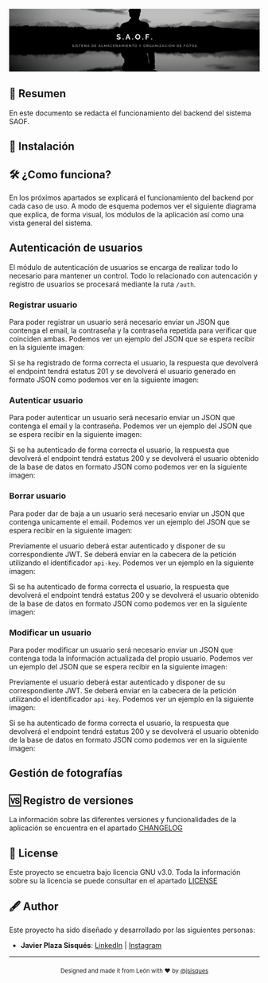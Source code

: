 ![Banner](https://github.com/S-A-O-F/SAOF-Backend/blob/master/resources/img/SaofBanner.png)

## 📖 Resumen
En este documento se redacta el funcionamiento del backend del sistema SAOF. 

## 🔨 Instalación

## 🛠 ¿Como funciona?
En los próximos apartados se explicará el funcionamiento del backend por cada caso de uso. A modo de esquema podemos ver el siguiente diagrama que explica, de forma visual, los módulos de la aplicación así como una vista general del sistema.

## Autenticación de usuarios
El módulo de autenticación de usuarios se encarga de realizar todo lo necesario para mantener un control. Todo lo relacionado con autencación y registro de usuarios se procesará mediante la ruta `/auth`.

### Registrar usuario
Para poder registrar un usuario será necesario enviar un JSON que contenga el email, la contraseña y la contraseña repetida para verificar que coinciden ambas. Podemos ver un ejemplo del JSON que se espera recibir en la siguiente imagen:

Si se ha registrado de forma correcta el usuario, la respuesta que devolverá el endpoint tendrá estatus 201 y se devolverá el usuario generado en formato JSON como podemos ver en la siguiente imagen: 

### Autenticar usuario
Para poder autenticar un usuario será necesario enviar un JSON que contenga el email y la contraseña. Podemos ver un ejemplo del JSON que se espera recibir en la siguiente imagen:

Si se ha autenticado de forma correcta el usuario, la respuesta que devolverá el endpoint tendrá estatus 200 y se devolverá el usuario obtenido de la base de datos en formato JSON como podemos ver en la siguiente imagen: 

### Borrar usuario
Para poder dar de baja a un usuario será necesario enviar un JSON que contenga unicamente el email. Podemos ver un ejemplo del JSON que se espera recibir en la siguiente imagen:

Previamente el usuario deberá estar autenticado y disponer de su correspondiente JWT. Se deberá enviar en la cabecera de la petición utilizando el identificador `api-key`. Podemos ver un ejemplo en la siguiente imagen: 

Si se ha autenticado de forma correcta el usuario, la respuesta que devolverá el endpoint tendrá estatus 200 y se devolverá el usuario obtenido de la base de datos en formato JSON como podemos ver en la siguiente imagen: 

### Modificar un usuario
Para poder modificar un usuario será necesario enviar un JSON que contenga toda la información actualizada del propio usuario. Podemos ver un ejemplo del JSON que se espera recibir en la siguiente imagen:

Previamente el usuario deberá estar autenticado y disponer de su correspondiente JWT. Se deberá enviar en la cabecera de la petición utilizando el identificador `api-key`. Podemos ver un ejemplo en la siguiente imagen: 

Si se ha autenticado de forma correcta el usuario, la respuesta que devolverá el endpoint tendrá estatus 200 y se devolverá el usuario obtenido de la base de datos en formato JSON como podemos ver en la siguiente imagen: 

## Gestión de fotografías

## 🆚 Registro de versiones
La información sobre las diferentes versiones y funcionalidades de la aplicación se encuentra en el apartado [CHANGELOG](https://github.com/S-A-O-F/SAOF-Backend/blob/master/CHANGELOG.md)

## 📃 License
Este proyecto se encuetra bajo licencia GNU v3.0. Toda la información sobre su la licencia se puede consultar en el apartado [LICENSE](https://github.com/S-A-O-F/SAOF-Backend/blob/master/LICENSE)

## 🖋 Author
Este proyecto ha sido diseñado y desarrollado por las siguientes personas:
- **Javier Plaza Sisqués**: [LinkedIn](https://www.linkedin.com/in/javier-plaza-sisqu%C3%A9s-b79367172/) | [Instagram](https://www.instagram.com/jsisques/)

---
<div align="center">
  <sub>Designed and made it from León with ❤︎ by <a href="https://www.linkedin.com/in/javier-plaza-sisqu%C3%A9s-b79367172/">@jsisques</a>
</div>
